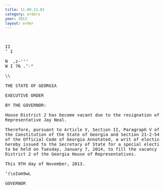 ```yaml
---
title: 11.09.13.01
category: orders
year: 2013
layout: order
---
```


<pre>   

II
‘ I

N  ,z-'''
W I 76 .’-"

\\

THE STATE OF GEORGIA

EXECUTIVE ORDER

BY THE GOVERNOR:

House District 2 has become vacant due to the resignation of
Representative Jay Neal.

Therefore, pursuant to Article V, Section II, Paragraph V of
the Constitution of the State of Georgia and Section 21-2-544
of the Official Code of Georgia Annotated, a writ of election is
hereby issued to the Secretary of State for a special election
to be held on Tuesday, January 7, 2014, to fill the vacancy in
District 2 of the Georgia House of Representatives.

This 9TH day of November, 2013.

‘(\oIom9wL

GOVERNOR

</pre>
